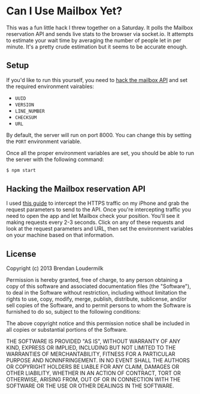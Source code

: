 # Can I Use Mailbox Yet?

This was a fun little hack I threw together on a Saturday. It polls the Mailbox
reservation API and sends live stats to the browser via socket.io. It attempts
to estimate your wait time by averaging the number of people let in per
minute. It's a pretty crude estimation but it seems to be accurate enough.

## Setup

If you'd like to run this yourself, you need to [hack the mailbox
API](#hacking-the-mailbox-reservation-api) and set the required environment
vairables:

* `UUID`
* `VERSION`
* `LINE_NUMBER`
* `CHECKSUM`
* `URL`

By default, the server will run on port 8000. You can change this by
setting the `PORT` environment variable.

Once all the proper environment variables are set, you should be able to run the
server with the following command:

```bash
$ npm start
```

## Hacking the Mailbox reservation API

I used [this guide][https_guide] to intercept the HTTPS traffic on my iPhone and
grab the request parameters to send to the API. Once you're intercepting
traffic you need to open the app and let Mailbox check your position. You'll see
it making requests every 2-3 seconds. Click on any of these requests and look at
the request parameters and URL, then set the environment variables on your
machine based on that information.

[https_guide]: http://www.tuaw.com/2011/02/21/how-to-inspect-ioss-http-traffic-without-spending-a-dime/

## License

Copyright (c) 2013 Brendan Loudermilk

Permission is hereby granted, free of charge, to any person obtaining a copy of this software and associated documentation files (the "Software"), to deal in the Software without restriction, including without limitation the rights to use, copy, modify, merge, publish, distribute, sublicense, and/or sell copies of the Software, and to permit persons to whom the Software is furnished to do so, subject to the following conditions:

The above copyright notice and this permission notice shall be included in all copies or substantial portions of the Software.

THE SOFTWARE IS PROVIDED "AS IS", WITHOUT WARRANTY OF ANY KIND, EXPRESS OR IMPLIED, INCLUDING BUT NOT LIMITED TO THE WARRANTIES OF MERCHANTABILITY, FITNESS FOR A PARTICULAR PURPOSE AND NONINFRINGEMENT. IN NO EVENT SHALL THE AUTHORS OR COPYRIGHT HOLDERS BE LIABLE FOR ANY CLAIM, DAMAGES OR OTHER LIABILITY, WHETHER IN AN ACTION OF CONTRACT, TORT OR OTHERWISE, ARISING FROM, OUT OF OR IN CONNECTION WITH THE SOFTWARE OR THE USE OR OTHER DEALINGS IN THE SOFTWARE.
